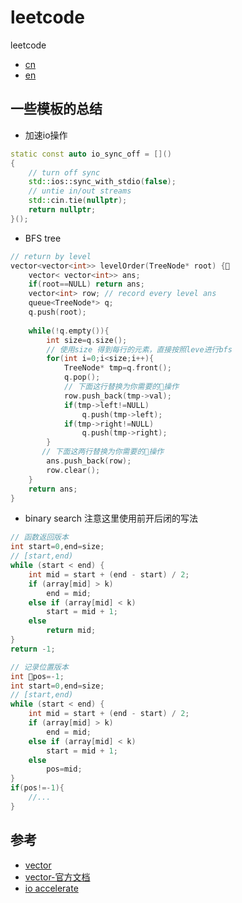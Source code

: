 leetcode
========
leetcode 
- [cn](leetcode-cn.com)
- [en](leetcode.com)


一些模板的总结
--------

- 加速io操作
```c++
static const auto io_sync_off = []()
{
    // turn off sync
    std::ios::sync_with_stdio(false);
    // untie in/out streams
    std::cin.tie(nullptr);
    return nullptr;
}();
```
- BFS tree
```c++
// return by level 
vector<vector<int>> levelOrder(TreeNode* root) {
    vector< vector<int>> ans;
    if(root==NULL) return ans;
    vector<int> row; // record every level ans
    queue<TreeNode*> q;
    q.push(root);
    
    while(!q.empty()){
        int size=q.size();
        // 使用size 得到每行的元素，直接按照leve进行bfs
        for(int i=0;i<size;i++){
            TreeNode* tmp=q.front();
            q.pop();
            // 下面这行替换为你需要的操作
            row.push_back(tmp->val);
            if(tmp->left!=NULL)
                q.push(tmp->left);
            if(tmp->right!=NULL)
                q.push(tmp->right);
        }
       // 下面这两行替换为你需要的操作
        ans.push_back(row);
        row.clear();
    }
    return ans;
}
````

- binary search
注意这里使用前开后闭的写法
```c++
// 函数返回版本
int start=0,end=size;
// [start,end)
while (start < end) {
    int mid = start + (end - start) / 2;
    if (array[mid] > k)
        end = mid;
    else if (array[mid] < k)
        start = mid + 1;
    else
        return mid;
}
return -1;

// 记录位置版本
int pos=-1;
int start=0,end=size;
// [start,end)
while (start < end) {
    int mid = start + (end - start) / 2;
    if (array[mid] > k)
        end = mid;
    else if (array[mid] < k)
        start = mid + 1;
    else
        pos=mid;
}
if(pos!=-1){
    //...
}
```

参考
----
- [vector](https://www.cnblogs.com/shrimp-can/p/5280566.html)
- [vector-官方文档](http://www.cplusplus.com/reference/vector/vector/)
- [io accelerate](https://blog.csdn.net/qq_32320399/article/details/81518476)
